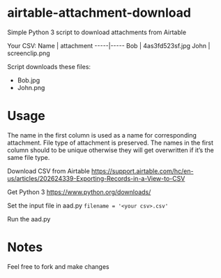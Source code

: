 # airtable-attachment-download
Simple Python 3 script to download attachments from Airtable

Your CSV:
Name | attachment
-----|-----
Bob | 4as3fd523sf.jpg
John | screenclip.png

Script downloads these files:
- Bob.jpg
- John.png

# Usage

The name in the first column is used as a name for corresponding attachment. File type of attachment is preserved. The names in the first column should to be unique otherwise they will get overwritten if it’s the same file type.

Download CSV from Airtable
https://support.airtable.com/hc/en-us/articles/202624339-Exporting-Records-in-a-View-to-CSV

Get Python 3
https://www.python.org/downloads/

Set the input file in aad.py
`filename = '<your csv>.csv'`

Run the aad.py

# Notes

Feel free to fork and make changes
